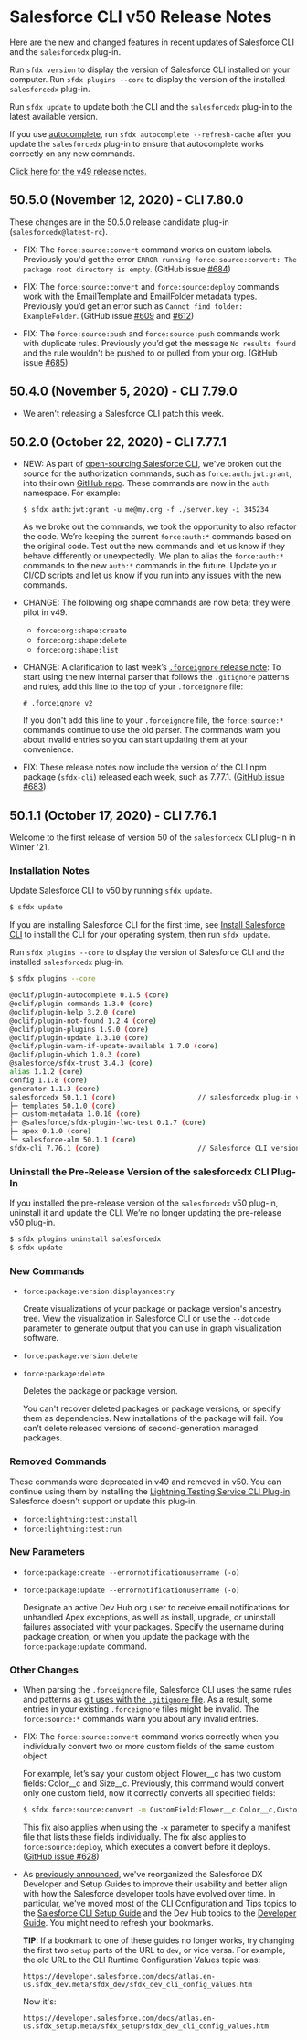 # Salesforce CLI v50 Release Notes

Here are the new and changed features in recent updates of Salesforce CLI and the `salesforcedx` plug-in.

Run `sfdx version` to display the version of Salesforce CLI installed on your computer. Run `sfdx plugins --core` to display the version of the installed `salesforcedx` plug-in.

Run `sfdx update` to update both the CLI and the `salesforcedx` plug-in to the latest available version.

If you use [autocomplete](https://developer.salesforce.com/docs/atlas.en-us.sfdx_setup.meta/sfdx_setup/sfdx_dev_cli_autocomplete.htm), run `sfdx autocomplete --refresh-cache` after you update the `salesforcedx` plug-in to ensure that autocomplete works correctly on any new commands.

[Click here for the v49 release notes.](./v49.md)

## 50.5.0 (November 12, 2020) - CLI 7.80.0

These changes are in the 50.5.0 release candidate plug-in (`salesforcedx@latest-rc`).

* FIX: The `force:source:convert` command works on custom labels. Previously you'd get the error `ERROR running force:source:convert: The package root directory is empty`. (GitHub issue [#684](https://github.com/forcedotcom/cli/issues/684))

* FIX: The `force:source:convert` and `force:source:deploy` commands work with the EmailTemplate and EmailFolder metadata types. Previously you’d get an error such as `Cannot find folder: ExampleFolder`. (GitHub issue [#609](https://github.com/forcedotcom/cli/issues/609) and [#612](https://github.com/forcedotcom/cli/issues/612))

* FIX: The `force:source:push` and `force:source:push` commands work with duplicate rules. Previously you’d get the message `No results found` and the rule wouldn't be pushed to or pulled from your org.  (GitHub issue [#685](https://github.com/forcedotcom/cli/issues/685))

## 50.4.0 (November 5, 2020) - CLI 7.79.0

* We aren't releasing a Salesforce CLI patch this week.

## 50.2.0 (October 22, 2020) - CLI 7.77.1

* NEW: As part of [open-sourcing Salesforce CLI](https://developer.salesforce.com/blogs/2020/05/open-sourcing-salesforce-cli.html), we've broken out the source for the authorization commands, such as `force:auth:jwt:grant`, into their own [GitHub repo](https://github.com/salesforcecli/plugin-auth). These commands are now in the `auth` namespace. For example: 

    `$ sfdx auth:jwt:grant -u me@my.org -f ./server.key -i 345234`
    
     As we broke out the commands, we took the opportunity to also refactor the code. We’re keeping the current `force:auth:*` commands based on the original code. Test out the new commands and let us know if they behave differently or unexpectedly. We plan to alias the `force:auth:*` commands to the new `auth:*` commands in the future. Update your CI/CD scripts and let us know if you run into any issues with the new commands.

* CHANGE: The following org shape commands are now beta; they were pilot in v49.

  * `force:org:shape:create`
  * `force:org:shape:delete`
  * `force:org:shape:list`

* CHANGE:  A clarification to last week’s [`.forceignore` release note](#other-changes): To start using the new internal parser that follows the `.gitignore` patterns and rules, add this line to the top of your `.forceignore` file:

    `# .forceignore v2`

    If you don't add this line to your `.forceignore` file, the `force:source:*` commands continue to use the old parser.  The commands warn you about invalid entries so you can start updating them at your convenience. 

* FIX: These release notes now include the version of the CLI npm package (`sfdx-cli`) released each week, such as 7.77.1. ([GitHub issue #683](../../../issues/683))

## 50.1.1 (October 17, 2020) - CLI 7.76.1

Welcome to the first release of version 50 of the `salesforcedx` CLI plug-in in Winter '21. 

### Installation Notes

Update Salesforce CLI to v50 by running `sfdx update`.

```bash
$ sfdx update
```

If you are installing Salesforce CLI for the first time, see [Install Salesforce CLI](https://developer.salesforce.com/docs/atlas.en-us.sfdx_setup.meta/sfdx_setup/sfdx_setup_install_cli.htm#sfdx_setup_install_cli) to install the CLI for your operating system, then run `sfdx update`.

Run `sfdx plugins --core` to display the version of Salesforce CLI and the installed `salesforcedx` plug-in.

```bash
$ sfdx plugins --core

@oclif/plugin-autocomplete 0.1.5 (core)
@oclif/plugin-commands 1.3.0 (core)
@oclif/plugin-help 3.2.0 (core)
@oclif/plugin-not-found 1.2.4 (core)
@oclif/plugin-plugins 1.9.0 (core)
@oclif/plugin-update 1.3.10 (core)
@oclif/plugin-warn-if-update-available 1.7.0 (core)
@oclif/plugin-which 1.0.3 (core)
@salesforce/sfdx-trust 3.4.3 (core)
alias 1.1.2 (core)
config 1.1.8 (core)
generator 1.1.3 (core)
salesforcedx 50.1.1 (core)                    // salesforcedx plug-in version
├─ templates 50.1.0 (core)
├─ custom-metadata 1.0.10 (core)
├─ @salesforce/sfdx-plugin-lwc-test 0.1.7 (core)
├─ apex 0.1.0 (core)
└─ salesforce-alm 50.1.1 (core)
sfdx-cli 7.76.1 (core)                        // Salesforce CLI version
```

### Uninstall the Pre-Release Version of the salesforcedx CLI Plug-In

If you installed the pre-release version of the `salesforcedx` v50 plug-in, uninstall it and update the CLI. We’re no longer updating the pre-release v50 plug-in.

```bash
$ sfdx plugins:uninstall salesforcedx
$ sfdx update
```

### New Commands

* `force:package:version:displayancestry`

    Create visualizations of your package or package version's ancestry tree. View the visualization in Salesforce CLI or use the `--dotcode` parameter to generate output that you can use in graph visualization software.

* `force:package:version:delete`
* `force:package:delete`

    Deletes the package or package version.

    You can't recover deleted packages or package versions, or specify them as dependencies. New installations of the package will fail. You can’t delete released versions of second-generation managed packages.

### Removed Commands

These commands were deprecated in v49 and removed in v50.  You can continue using them by installing the [Lightning Testing Service CLI Plug-in](https://github.com/forcedotcom/plugin-lightning-test-service). Salesforce doesn't support or update this plug-in.

* `force:lightning:test:install`
* `force:lightning:test:run`

### New Parameters

* `force:package:create --errornotificationusername (-o)`
* `force:package:update --errornotificationusername (-o)`

    Designate an active Dev Hub org user to receive email notifications for unhandled Apex exceptions, as well as install, upgrade, or uninstall failures associated with your packages. Specify the username during package creation, or when you update the package with the `force:package:update` command.

### Other Changes

* When parsing the `.forceignore` file, Salesforce CLI uses the same rules and patterns as [git uses with the `.gitignore` file](https://git-scm.com/docs/gitignore). As a result, some entries in your existing `.forceignore` files might be invalid. The `force:source:*` commands warn you about any invalid entries.  

* FIX: The `force:source:convert` command works correctly when you individually convert two or more custom fields of the same custom object.  

    For example, let’s say your custom object Flower__c has two custom fields: Color__c and Size__c. Previously, this command would convert only one custom field, now it correctly converts all specified fields:

    ```bash
    $ sfdx force:source:convert -m CustomField:Flower__c.Color__c,CustomField:Flower__c.Size__c
    ```

    This fix also applies when using the `-x` parameter to specify a manifest file that lists these fields individually. The fix also applies to `force:source:deploy`, which executes a convert before it deploys.  ([GitHub issue #628](../../../issues/628))
    
* As [previously announced](./v49.md#49140-october-8-2020), we've reorganized the Salesforce DX Developer and Setup Guides to improve their usability and better align with how the Salesforce developer tools have evolved over time. In particular, we've moved most of the CLI Configuration and Tips topics to the [Salesforce CLI Setup Guide](https://developer.salesforce.com/docs/atlas.en-us.sfdx_setup.meta/sfdx_setup/sfdx_setup_intro.htm) and the Dev Hub topics to the [Developer Guide](https://developer.salesforce.com/docs/atlas.en-us.sfdx_dev.meta/sfdx_dev/sfdx_dev_intro.htm). You might need to refresh your bookmarks.  

    **TIP**: If a bookmark to one of these guides no longer works, try changing the first two `setup` parts of the URL to `dev`, or vice versa. For example, the old URL to the CLI Runtime Configuration Values topic was:
 
    `https://developer.salesforce.com/docs/atlas.en-us.sfdx_dev.meta/sfdx_dev/sfdx_dev_cli_config_values.htm`
 
    Now it's:
 
    `https://developer.salesforce.com/docs/atlas.en-us.sfdx_setup.meta/sfdx_setup/sfdx_dev_cli_config_values.htm`
